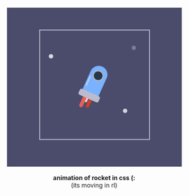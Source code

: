 


<p align="center"><img src="img.png" alt="" width="401" height="366"></p>
<div align="center" font-size=20px><b>animation of rocket in css (: </b></div>
<div align="center" font-size=20px>(its moving in rl)</div>

